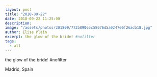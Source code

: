 ```yaml
---
layout: post
title: "2018-09-22"
date: 2018-09-22 11:25:00
description: 
image: "/assets/photos/201809/772b89065c58676d5a0247e6f26adb18.jpg"
author: Elise Plain
excerpt: the glow of the bride! #nofilter
tags: 
  - all
---
```


the glow of the bride! #nofilter
<p></p>
Madrid, Spain